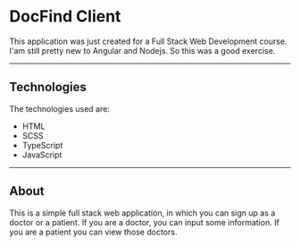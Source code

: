 # DocFind Client
This application was just created for a Full Stack Web Development course. I'am still pretty new to Angular and Nodejs. So this was a good exercise.
___
## Technologies
The technologies used are:
* HTML
* SCSS
* TypeScript
* JavaScript

___
## About
This is a simple full stack web application, in which you can sign up as a doctor or a patient. If you are a doctor, you can input some information. If you are a patient you can view those doctors.
